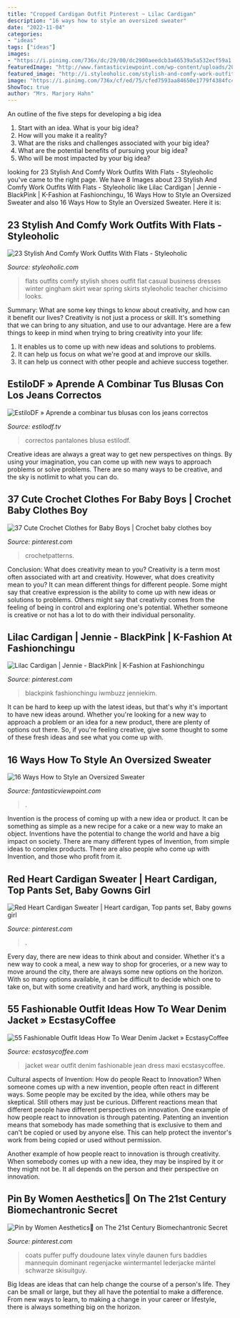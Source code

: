 ```yaml
---
title: "Cropped Cardigan Outfit Pinterest ~ Lilac Cardigan"
description: "16 ways how to style an oversized sweater"
date: "2022-11-04"
categories:
- "ideas"
tags: ["ideas"]
images:
- "https://i.pinimg.com/736x/dc/29/00/dc2900aeedcb3a66539a5a532ecf59a1.jpg"
featuredImage: "http://www.fantasticviewpoint.com/wp-content/uploads/2013/11/0a912c4822b30699c0db2388991827e8.jpg"
featured_image: "http://i.styleoholic.com/stylish-and-comfy-work-outfits-with-flats-6-500x750.jpg"
image: "https://i.pinimg.com/736x/cf/ed/75/cfed7593aa84650e1779f4384fc4c4bf.jpg"
ShowToc: true
author: "Mrs. Marjory Hahn"
---
```



An outline of the five steps for developing a big idea
1. Start with an idea. What is your big idea?
2. How will you make it a reality?
3. What are the risks and challenges associated with your big idea?
4. What are the potential benefits of pursuing your big idea?
5. Who will be most impacted by your big idea?

	

		
looking for 23 Stylish And Comfy Work Outfits With Flats - Styleoholic you've came to the right page. We have 8 Images about 23 Stylish And Comfy Work Outfits With Flats - Styleoholic like Lilac Cardigan | Jennie - BlackPink | K-Fashion at Fashionchingu, 16 Ways How to Style an Oversized Sweater and also 16 Ways How to Style an Oversized Sweater. Here it is:
		
    
## 23 Stylish And Comfy Work Outfits With Flats - Styleoholic

<img loading=lazy src="http://i.styleoholic.com/stylish-and-comfy-work-outfits-with-flats-6-500x750.jpg" onerror="this.onerror=null;this.src='https://tse1.mm.bing.net/th?id=OIP.61i9qj7W15bVE6fh82dZowHaLH&amp;pid=15.1';" alt="23 Stylish And Comfy Work Outfits With Flats - Styleoholic">

_Source: styleoholic.com_

>flats outfits comfy stylish shoes outfit flat casual business dresses winter gingham skirt wear spring skirts styleoholic teacher chicisimo looks. 

	

Summary: What are some key things to know about creativity, and how can it benefit our lives?
Creativity is not just a process or skill. It's something that we can bring to any situation, and use to our advantage. Here are a few things to keep in mind when trying to bring creativity into your life:
1. It enables us to come up with new ideas and solutions to problems.
2. It can help us focus on what we're good at and improve our skills.
3. It can help us connect with other people and achieve success together.

    
## EstiloDF » Aprende A Combinar Tus Blusas Con Los Jeans Correctos

<img loading=lazy src="http://www.estilodf.tv/wp-content/uploads/2015/08/e9016dbaecd0711102ec359681156624.jpg" onerror="this.onerror=null;this.src='https://tse1.mm.bing.net/th?id=OIP.R8DKk8adrbQzKK3dd9f8rgHaLH&amp;pid=15.1';" alt="EstiloDF » Aprende a combinar tus blusas con los jeans correctos">

_Source: estilodf.tv_

>correctos pantalones blusa estilodf. 

	

Creative ideas are always a great way to get new perspectives on things. By using your imagination, you can come up with new ways to approach problems or solve problems. There are so many ways to be creative, and the sky is notlimit to what you can do.

    
## 37 Cute Crochet Clothes For Baby Boys | Crochet Baby Clothes Boy

<img loading=lazy src="https://i.pinimg.com/736x/97/23/4a/97234a27194ff00fbd7b9b54c73be6da.jpg" onerror="this.onerror=null;this.src='https://tse4.mm.bing.net/th?id=OIP.ehkt_r634V5N_hiPNKbwDAHaIo&amp;pid=15.1';" alt="37 Cute Crochet Clothes for Baby Boys | Crochet baby clothes boy">

_Source: pinterest.com_

>crochetpatterns. 

	

Conclusion: What does creativity mean to you?
Creativity is a term most often associated with art and creativity. However, what does creativity mean to you? It can mean different things for different people. Some might say that creative expression is the ability to come up with new ideas or solutions to problems. Others might say that creativity comes from the feeling of being in control and exploring one's potential. Whether someone is creative or not has a lot to do with their individual personality.

    
## Lilac Cardigan | Jennie - BlackPink | K-Fashion At Fashionchingu

<img loading=lazy src="https://i.pinimg.com/736x/cf/ed/75/cfed7593aa84650e1779f4384fc4c4bf.jpg" onerror="this.onerror=null;this.src='https://tse4.mm.bing.net/th?id=OIP.JdKOt0xufcRkCytTzXg9RwHaLI&amp;pid=15.1';" alt="Lilac Cardigan | Jennie - BlackPink | K-Fashion at Fashionchingu">

_Source: pinterest.com_

>blackpink fashionchingu iwmbuzz jenniekim. 

	

It can be hard to keep up with the latest ideas, but that's why it's important to have new ideas around. Whether you're looking for a new way to approach a problem or an idea for a new product, there are plenty of options out there. So, if you're feeling creative, give some thought to some of these fresh ideas and see what you come up with.

    
## 16 Ways How To Style An Oversized Sweater

<img loading=lazy src="http://www.fantasticviewpoint.com/wp-content/uploads/2013/11/0a912c4822b30699c0db2388991827e8.jpg" onerror="this.onerror=null;this.src='https://tse4.mm.bing.net/th?id=OIP.KB7IflFZujRbqB2wPFLO1wHaK3&amp;pid=15.1';" alt="16 Ways How to Style an Oversized Sweater">

_Source: fantasticviewpoint.com_

>. 

	

Invention is the process of coming up with a new idea or product. It can be something as simple as a new recipe for a cake or a new way to make an object. Inventions have the potential to change the world and have a big impact on society. There are many different types of Invention, from simple ideas to complex products. There are also people who come up with Invention, and those who profit from it.

    
## Red Heart Cardigan Sweater | Heart Cardigan, Top Pants Set, Baby Gowns Girl

<img loading=lazy src="https://i.pinimg.com/736x/dc/29/00/dc2900aeedcb3a66539a5a532ecf59a1.jpg" onerror="this.onerror=null;this.src='https://tse4.mm.bing.net/th?id=OIP.TuuAVAPeGGE-zh37EwDpggHaLH&amp;pid=15.1';" alt="Red Heart Cardigan Sweater | Heart cardigan, Top pants set, Baby gowns girl">

_Source: pinterest.com_

>. 

	

Every day, there are new ideas to think about and consider. Whether it's a new way to cook a meal, a new way to shop for groceries, or a new way to move around the city, there are always some new options on the horizon. With so many options available, it can be difficult to decide which one to take on, but with some creativity and hard work, anything is possible.

    
## 55 Fashionable Outfit Ideas How To Wear Denim Jacket » EcstasyCoffee

<img loading=lazy src="https://i1.wp.com/www.ecstasycoffee.com/wp-content/uploads/2016/10/Blue-and-white-maxi-dress-jean-jacket.jpg" onerror="this.onerror=null;this.src='https://tse4.mm.bing.net/th?id=OIP.Vs4aPOrpTBCxNwKs4AxjgAHaSD&amp;pid=15.1';" alt="55 Fashionable Outfit Ideas How To Wear Denim Jacket » EcstasyCoffee">

_Source: ecstasycoffee.com_

>jacket wear outfit denim fashionable jean dress maxi ecstasycoffee. 

	

Cultural aspects of Invention: How do people React to Innovation?
When someone comes up with a new invention, people often react in different ways. Some people may be excited by the idea, while others may be skeptical. Still others may just be curious. Different reactions mean that different people have different perspectives on innovation. 
One example of how people react to innovation is through patenting. Patenting an invention means that somebody has made something that is exclusive to them and can't be copied or used by anyone else. This can help protect the inventor's work from being copied or used without permission. 

Another example of how people react to innovation is through creativity. When somebody comes up with a new idea, they may be inspired by it or they might not be. It all depends on the person and their perspective on innovation.

    
## Pin By Women Aesthetics🦋 On The 21st Century Biomechantronic Secret

<img loading=lazy src="https://i.pinimg.com/736x/55/f3/6e/55f36e418370a92a1d4bed1674fe584e.jpg" onerror="this.onerror=null;this.src='https://tse4.mm.bing.net/th?id=OIP.X3_ruqwkN94oxU7HJuqJWQHaLz&amp;pid=15.1';" alt="Pin by Women Aesthetics🦋 on The 21st Century Biomechantronic Secret">

_Source: pinterest.com_

>coats puffer puffy doudoune latex vinyle daunen furs baddies mannequin dominant regenjacke wintermantel lederjacke mäntel schwarze skisuitguy. 

	

Big Ideas are ideas that can help change the course of a person's life. They can be small or large, but they all have the potential to make a difference. From new ways to learn, to making a change in your career or lifestyle, there is always something big on the horizon.

